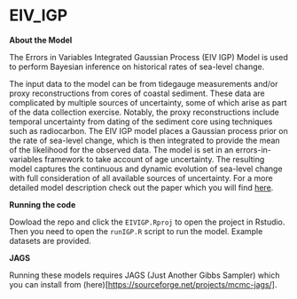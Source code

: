 # EIV_IGP


__About the Model__

The Errors in Variables Integrated Gaussian Process (EIV IGP) Model is used to perform Bayesian inference on historical rates of sea-level change. 

The input data to the model can be from tidegauge measurements and/or proxy reconstructions from cores of coastal sediment. These data are complicated by multiple sources of uncertainty, some of which arise as part of the data collection exercise. Notably, the proxy reconstructions include temporal uncertainty from dating of the sediment core using techniques such as radiocarbon. The EIV IGP model places a Gaussian process prior on the rate of sea-level change, which is then integrated to provide the mean of the likelihood for the observed data. The model is set in an errors-in-variables framework to take account of age uncertainty. The resulting model captures the continuous and dynamic evolution of sea-level change with full consideration of all available sources of uncertainty. For a more detailed model description check out the paper which you will find [here](https://www.jstor.org/stable/24522592?seq=4#metadata_info_tab_contents).

__Running the code__

Dowload the repo and click the `EIVIGP.Rproj` to open the project in Rstudio. Then you need to open the `runIGP.R` script to run the model. Example datasets are provided. 

__JAGS__

Running these models requires JAGS (Just Another Gibbs Sampler) which you can install from (here)[https://sourceforge.net/projects/mcmc-jags/].
